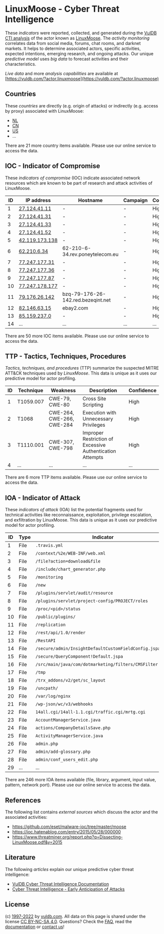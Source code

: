 # LinuxMoose - Cyber Threat Intelligence

These _indicators_ were reported, collected, and generated during the [VulDB CTI analysis](https://vuldb.com/?kb.cti) of the actor known as [LinuxMoose](https://vuldb.com/?actor.linuxmoose). The _activity monitoring_ correlates data from social media, forums, chat rooms, and darknet markets. It helps to determine associated actors, specific activities, expected intentions, emerging research, and ongoing attacks. Our unique _predictive model_ uses _big data_ to forecast activities and their characteristics.

_Live data_ and more _analysis capabilities_ are available at [https://vuldb.com/?actor.linuxmoose](https://vuldb.com/?actor.linuxmoose)

## Countries

These _countries_ are directly (e.g. origin of attacks) or indirectly (e.g. access by proxy) associated with LinuxMoose:

* [NL](https://vuldb.com/?country.nl)
* [CN](https://vuldb.com/?country.cn)
* [US](https://vuldb.com/?country.us)
* ...

There are 21 more country items available. Please use our online service to access the data.

## IOC - Indicator of Compromise

These _indicators of compromise_ (IOC) indicate associated network resources which are known to be part of research and attack activities of LinuxMoose.

ID | IP address | Hostname | Campaign | Confidence
-- | ---------- | -------- | -------- | ----------
1 | [27.124.41.11](https://vuldb.com/?ip.27.124.41.11) | - | - | High
2 | [27.124.41.31](https://vuldb.com/?ip.27.124.41.31) | - | - | High
3 | [27.124.41.33](https://vuldb.com/?ip.27.124.41.33) | - | - | High
4 | [27.124.41.52](https://vuldb.com/?ip.27.124.41.52) | - | - | High
5 | [42.119.173.138](https://vuldb.com/?ip.42.119.173.138) | - | - | High
6 | [62.210.6.34](https://vuldb.com/?ip.62.210.6.34) | 62-210-6-34.rev.poneytelecom.eu | - | High
7 | [77.247.177.31](https://vuldb.com/?ip.77.247.177.31) | - | - | High
8 | [77.247.177.36](https://vuldb.com/?ip.77.247.177.36) | - | - | High
9 | [77.247.177.87](https://vuldb.com/?ip.77.247.177.87) | - | - | High
10 | [77.247.178.177](https://vuldb.com/?ip.77.247.178.177) | - | - | High
11 | [79.176.26.142](https://vuldb.com/?ip.79.176.26.142) | bzq-79-176-26-142.red.bezeqint.net | - | High
12 | [82.146.63.15](https://vuldb.com/?ip.82.146.63.15) | ebay2.com | - | High
13 | [85.159.237.0](https://vuldb.com/?ip.85.159.237.0) | - | - | High
14 | ... | ... | ... | ...

There are 50 more IOC items available. Please use our online service to access the data.

## TTP - Tactics, Techniques, Procedures

_Tactics, techniques, and procedures_ (TTP) summarize the suspected MITRE ATT&CK techniques used by _LinuxMoose_. This data is unique as it uses our predictive model for actor profiling.

ID | Technique | Weakness | Description | Confidence
-- | --------- | -------- | ----------- | ----------
1 | T1059.007 | CWE-79, CWE-80 | Cross Site Scripting | High
2 | T1068 | CWE-264, CWE-266, CWE-284 | Execution with Unnecessary Privileges | High
3 | T1110.001 | CWE-307, CWE-798 | Improper Restriction of Excessive Authentication Attempts | High
4 | ... | ... | ... | ...

There are 6 more TTP items available. Please use our online service to access the data.

## IOA - Indicator of Attack

These _indicators of attack_ (IOA) list the potential fragments used for technical activities like reconnaissance, exploitation, privilege escalation, and exfiltration by LinuxMoose. This data is unique as it uses our predictive model for actor profiling.

ID | Type | Indicator | Confidence
-- | ---- | --------- | ----------
1 | File | `.travis.yml` | Medium
2 | File | `/context/%2e/WEB-INF/web.xml` | High
3 | File | `/file?action=download&file` | High
4 | File | `/include/chart_generator.php` | High
5 | File | `/monitoring` | Medium
6 | File | `/new` | Low
7 | File | `/plugins/servlet/audit/resource` | High
8 | File | `/plugins/servlet/project-config/PROJECT/roles` | High
9 | File | `/proc/<pid>/status` | High
10 | File | `/public/plugins/` | High
11 | File | `/replication` | Medium
12 | File | `/rest/api/1.0/render` | High
13 | File | `/RestAPI` | Medium
14 | File | `/secure/admin/InsightDefaultCustomFieldConfig.jspa` | High
15 | File | `/secure/QueryComponent!Default.jspa` | High
16 | File | `/src/main/java/com/dotmarketing/filters/CMSFilter.java` | High
17 | File | `/tmp` | Low
18 | File | `/trx_addons/v2/get/sc_layout` | High
19 | File | `/uncpath/` | Medium
20 | File | `/var/log/nginx` | High
21 | File | `/wp-json/wc/v3/webhooks` | High
22 | File | `14all.cgi/14all-1.1.cgi/traffic.cgi/mrtg.cgi` | High
23 | File | `AccountManagerService.java` | High
24 | File | `actions/CompanyDetailsSave.php` | High
25 | File | `ActivityManagerService.java` | High
26 | File | `admin.php` | Medium
27 | File | `admin/add-glossary.php` | High
28 | File | `admin/conf_users_edit.php` | High
29 | ... | ... | ...

There are 246 more IOA items available (file, library, argument, input value, pattern, network port). Please use our online service to access the data.

## References

The following list contains _external sources_ which discuss the actor and the associated activities:

* https://github.com/eset/malware-ioc/tree/master/moose
* https://ioc.hatenablog.com/entry/2015/05/28/000000
* https://www.threatminer.org/report.php?q=Dissecting-LinuxMoose.pdf&y=2015

## Literature

The following _articles_ explain our unique predictive cyber threat intelligence:

* [VulDB Cyber Threat Intelligence Documentation](https://vuldb.com/?kb.cti)
* [Cyber Threat Intelligence - Early Anticipation of Attacks](https://www.scip.ch/en/?labs.20201022)

## License

(c) [1997-2022](https://vuldb.com/?kb.changelog) by [vuldb.com](https://vuldb.com/?kb.about). All data on this page is shared under the license [CC BY-NC-SA 4.0](https://creativecommons.org/licenses/by-nc-sa/4.0/). Questions? Check the [FAQ](https://vuldb.com/?kb.faq), read the [documentation](https://vuldb.com/?kb) or [contact us](https://vuldb.com/?contact)!
